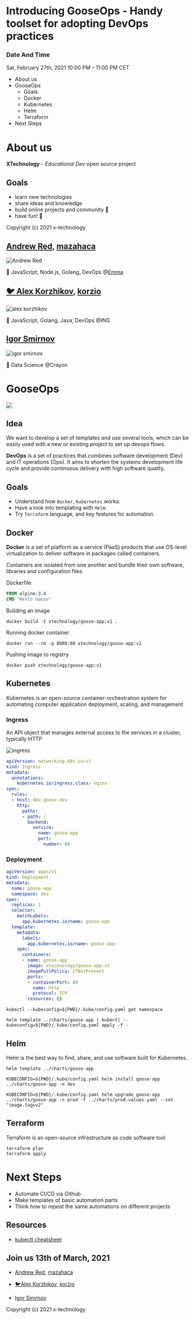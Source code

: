 # Introducing GooseOps - Handy toolset for adopting DevOps practices

### Date And Time
Sat, February 27th, 2021 10:00 PM – 11:00 PM CET

- About us
- GooseOps
    - Goals
    - Docker
    - Kubernetes
    - Helm
    - Terraform
- Next Steps

# About us

**XTechnology** - *Educational Dev* open source project

## Goals

- learn new technologies
- share ideas and knowledge
- build online projects and community 🚀
- have fun! 👋

Copyright (c) 2021 x-technology

## [Andrew Red](https://twitter.com/mazahaco), [mazahaca](https://github.com/mazahaca)

![Andrew Red](../assets/andrewred-small.jpg)

👋 JavaScript, Node.js, Golang, DevOps @[Emma](https://github.com/emma-app)

## [🐦 Alex Korzhikov](https://twitter.com/AlexKorzhikov), [korzio](https://github.com/korzio)

![alex korzhikov](../assets/alex-portret-small.png)

👋 JavaScript, Golang, Java, DevOps @ING

## [Igor Smirnov](https://smithio.medium.com/)

![igor smirnov](../assets/igor-small.jpg)

👋 Data Science @Crayon

# GooseOps

![](../assets/github-gooseops-name.png)

## Idea
We want to develop a set of templates and use several tools, which can be easily used with a new or existing project to set up devops flows.

**DevOps** is a set of practices that combines software development (Dev) and IT operations (Ops). It aims to shorten the systems development life cycle and provide continuous delivery with high software quality.

## Goals

- Understand how `Docker`, `Kubernetes` works.
- Have a look into templating with `Helm`.
- Try `Terraform` language, and key features for automation.

## Docker

**Docker** is a set of platform as a service (PaaS) products that use OS-level virtualization to deliver software in packages called containers.

Containers are isolated from one another and bundle their own software, libraries and configuration files.

Dockerfile
```dockerfile
FROM alpine:3.4
CMD "Hello Goose"
```

Building an image
```shell
docker build -t xtechnology/goose-app:v1 .
```

Running docker container
```shell
docker run --rm -p 8080:80 xtechnology/goose-app:v1
```

Pushing image to registry
```shell
docker push xtechnology/goose-app:v1
```

## Kubernetes

Kubernetes is an open-source container-orchestration system for automating computer application deployment, scaling, and management

### Ingress
An API object that manages external access to the services in a cluster, typically HTTP

![ingress](../assets/ingress-picture.png)

```yaml
apiVersion: networking.k8s.io/v1
kind: Ingress
metadata:
  annotations:
    kubernetes.io/ingress.class: nginx
spec:
  rules:
  - host: dev.goose.dev
    http:
      paths:
      - path: /
        backend:
          service:
            name: goose-app
            port:
              number: 80
```

### Deployment
```yaml
apiVersion: apps/v1
kind: Deployment
metadata:
  name: goose-app
  namespace: dev
spec:
  replicas: 1
  selector:
    matchLabels:
      app.kubernetes.io/name: goose-app
  template:
    metadata:
      labels:
        app.kubernetes.io/name: goose-app
    spec:
      containers:
      - name: goose-app
        image: xtechnology/goose-app:v1
        imagePullPolicy: IfNotPresent
        ports:
        - containerPort: 80
          name: http
          protocol: TCP
        resources: {}
```

```shell
kubectl --kubeconfig=${PWD}/.kube/config.yaml get namespace
```

```shell
helm template ../charts/goose-app | kubectl --kubeconfig=${PWD}/.kube/config.yaml apply -f -
```

## Helm

Helm is the best way to find, share, and use software built for Kubernetes.

```shell
helm template ../charts/goose-app
```

```shell
KUBECONFIG=${PWD}/.kube/config.yaml helm install goose-app ../charts/goose-app -n dev
```

```shell
KUBECONFIG=${PWD}/.kube/config.yaml helm upgrade goose-app ../charts/goose-app -n prod -f ../charts/prod-values.yaml --set "image.tag=v2" 
```



## Terraform

Terraform is an open-source infrastructure as code software tool

```shell
terraform plan
terraform apply
```

# Next Steps

- Automate CI/CD via Github
- Make templates of basic automation parts
- Think how to repeat the same automations on different projects

## Resources

- [kubectl cheatsheet](https://kubernetes.io/docs/reference/kubectl/cheatsheet/)

## Join us 13th of March, 2021

- [Andrew Red](https://twitter.com/mazahaco), [mazahaca](https://github.com/mazahaca)

- [🐦Alex Korzhikov](https://twitter.com/AlexKorzhikov), [korzio](https://github.com/korzio)

- [Igor Smirnov](https://smithio.medium.com/)

Copyright (c) 2021 x-technology

